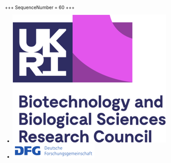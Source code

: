 +++
SequenceNumber = 60
+++

* ![bbsrc](/assets/images/bbsrc_logo.png 'BBSRC')
* ![dfg](/assets/images/dfg_logo.png 'Deutsche Forschungsgemeinde')
